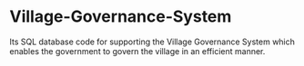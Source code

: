 # Village-Governance-System
Its SQL database code for supporting the Village Governance System which enables the government to govern the village in an efficient manner. 
